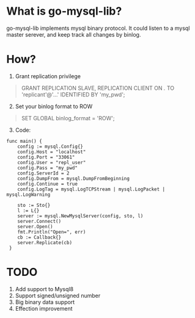 # What is go-mysql-lib?
go-mysql-lib implements mysql binary protocol. It could listen to a mysql master serever, and keep track all changes by binlog.

# How?
1. Grant replication privilege 
> GRANT REPLICATION SLAVE, REPLICATION CLIENT ON *.* TO 'replicant'@'...' IDENTIFIED BY 'my_pwd';
2. Set your binlog format to ROW
> SET GLOBAL binlog_format = 'ROW';
3. Code:
```
func main() {
 	config := mysql.Config{}
 	config.Host = "localhost"
 	config.Port = "33061"
 	config.User = "repl_user"
 	config.Pass = "my_pwd"
 	config.ServerId = 2
 	config.DumpFrom = mysql.DumpFromBeginning
 	config.Continue = true
 	config.LogTag = mysql.LogTCPStream | mysql.LogPacket | mysql.LogWarning
 
 	sto := Sto{}
 	l := L{}
 	server := mysql.NewMysqlServer(config, sto, l)
 	server.Connect()
 	server.Open()
 	fmt.Println("Open=", err)
 	cb := Callback{}
 	server.Replicate(cb)
 }
 ```

# TODO
1. Add support to Mysql8
2. Support signed/unsigned number
3. Big binary data support
4. Effection improvement
